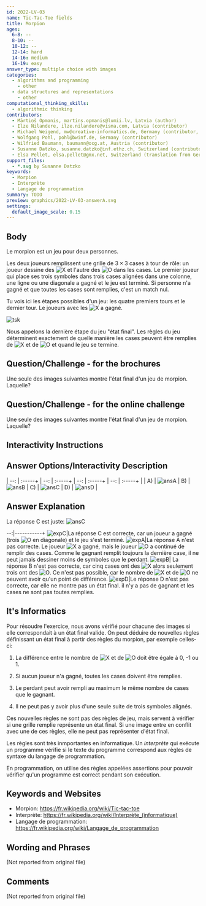 ```yaml
---
id: 2022-LV-03
name: Tic-Tac-Toe fields
title: Morpion
ages:
  6-8: --
  8-10: --
  10-12: --
  12-14: hard
  14-16: medium
  16-19: easy
answer_type: multiple choice with images
categories:
  - algorithms and programming
    - other
  - data structures and representations
    - other
computational_thinking_skills:
  - algorithmic thinking
contributors:
  - Mārtiņš Opmanis, martins.opmanis@lumii.lv, Latvia (author)
  - Ilze Nilandere, ilze.nilandere@visma.com, Latvia (contributor)
  - Michael Weigend, mw@creative-informatics.de, Germany (contributor, translation from English into German)
  - Wolfgang Pohl, pohl@bwinf.de, Germany (contributor)
  - Wilfried Baumann, baumann@ocg.at, Austria (contributor)
  - Susanne Datzko, susanne.datzko@inf.ethz.ch, Switzerland (contributor, graphics)
  - Elsa Pellet, elsa.pellet@gmx.net, Switzerland (translation from German into French)
support_files:
  - *.svg by Susanne Datzko
keywords:
  - Morpion
  - Interprète
  - Langage de programmation
summary: TODO
preview: graphics/2022-LV-03-answerA.svg
settings:
  default_image_scale: 0.15
---
```


[ansA]: graphics/2022-LV-03-answerA.svg "Solution A"
[ansB]: graphics/2022-LV-03-answerB.svg "Solution B"
[ansC]: graphics/2022-LV-03-answerC.svg "Solution C"
[ansD]: graphics/2022-LV-03-answerD.svg "Solution D"
[tsk]: graphics/2022-LV-03-taskbody.svg "Exemple de jeu"
[expA]: graphics/2022-LV-03-explanationA.svg "Explication A"
[expB]: graphics/2022-LV-03-explanationB.svg "Explication B"
[expC]: graphics/2022-LV-03-explanationC.svg "ExplicationC"
[expD]: graphics/2022-LV-03-explanationD.svg "Explication D"
[X]: graphics/2022-LV-03-taskbodyX.svg "Croix (11px)"
[O]: graphics/2022-LV-03-taskbodyO.svg "Cercle (16px)"

## Body

Le morpion est un jeu pour deux personnes.

Les deux joueurs remplissent une grille de $3 \times 3$ cases à tour de rôle: un joueur dessine des ![X] et l'autre des ![O] dans les cases. Le premier joueur qui place ses trois symboles dans trois cases alignées dans une colonne, une ligne ou une diagonale a gagné et le jeu est terminé. Si personne n'a gagné et que toutes les cases sont remplies, c'est un match nul.

Tu vois ici les étapes possibles d'un jeu: les quatre premiers tours et le dernier tour. Le joueurs avec les ![X] a gagné.

![tsk]

Nous appelons la dernière étape du jeu "état final". Les règles du jeu déterminent exactement de quelle manière les cases peuvent être remplies de ![X] et de ![O] et quand le jeu se termine.

## Question/Challenge - for the brochures

Une seule des images suivantes montre l'état final d'un jeu de morpion. Laquelle?

## Question/Challenge - for the online challenge

Une seule des images suivantes montre l'état final d'un jeu de morpion. Laquelle?

## Interactivity Instructions

<!-- empty -->

## Answer Options/Interactivity Description

| --: | :-----+ | --: | :-----+ | --: | :-----+ | --: | :-----+ |
|  A) | ![ansA] |  B) | ![ansB] |  C) | ![ansC] |  D) | ![ansD] |

## Answer Explanation

La réponse C est juste: ![ansC]

--:|-----------+
![expC]|La réponse C est correcte, car un joueur a gagné (trois ![O] en diagonale) et le jeu s'est terminé.
![expA]|La réponse A n'est pas correcte. Le joueur ![X] a gagné, mais le joueur ![O] a continué de remplir des cases. Comme le gagnant remplit toujours la dernière case, il ne peut jamais dessiner moins de symboles que le perdant.
![expB]| La réponse B n'est pas correcte, car cinq cases ont des ![X] alors seulement trois ont des ![O]. Ce n'est pas possible, car le nombre de ![X] et de ![O] ne peuvent avoir qu'un point de différence.
![expD]|Le réponse D n'est pas correcte, car elle ne montre pas un état final. il n'y a pas de gagnant et les cases ne sont pas toutes remplies.

## It's Informatics

Pour résoudre l'exercice, nous avons vérifié pour chacune des images si elle correspondait à un état final valide. On peut déduire de nouvelles règles définissant un état final à partir des règles du morpion, par exemple celles-ci:

1. La différence entre le nombre de ![X] et de ![O] doit être égale à 0, -1 ou 1.

2. Si aucun joueur n'a gagné, toutes les cases doivent être remplies.

3. Le perdant peut avoir rempli au maximum le même nombre de cases que le gagnant.

4. Il ne peut pas y avoir plus d'une seule suite de trois symboles alignés.

Ces nouvelles règles ne sont pas des règles de jeu, mais servent à vérifier si une grille remplie représente un état final. Si une image entre en conflit avec une de ces règles, elle ne peut pas représenter d'état final.

Les règles sont très inmportantes en informatique. Un _interprète_ qui exécute un programme vérifie si le texte du programme correspond aux règles de syntaxe du langage de programmation.

En programmation, on utilise des règles appelées assertions pour pouvoir vérifier qu'un programme est correct pendant son exécution.

## Keywords and Websites

- Morpion: https://fr.wikipedia.org/wiki/Tic-tac-toe
- Interprète: https://fr.wikipedia.org/wiki/Interprète_(informatique)
- Langage de programmation: https://fr.wikipedia.org/wiki/Langage_de_programmation

## Wording and Phrases

(Not reported from original file)

## Comments

(Not reported from original file)
